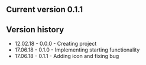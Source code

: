 ## Current version 0.1.1

## Version history
* 12.02.18 - 0.0.0 - Creating project
* 17.06.18 - 0.1.0 - Implementing starting functionality
* 17.06.18 - 0.1.1 - Adding icon and fixing bug
